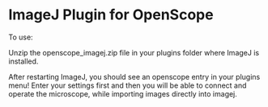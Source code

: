# ImageJ Plugin for OpenScope
To use:

Unzip the openscope_imagej.zip file in your plugins folder where ImageJ is installed.

After restarting ImageJ, you should see an openscope entry in your plugins menu! Enter your settings first and then you will be able to connect and operate the microscope, while importing images directly into imagej.
